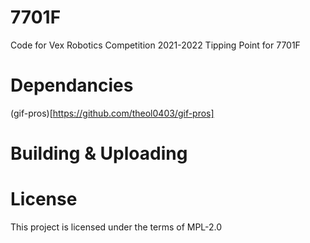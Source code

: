 # 7701F

Code for Vex Robotics Competition 2021-2022 Tipping Point for 7701F

# Dependancies

(gif-pros)[https://github.com/theol0403/gif-pros]

# Building & Uploading

# License

This project is licensed under the terms of MPL-2.0
